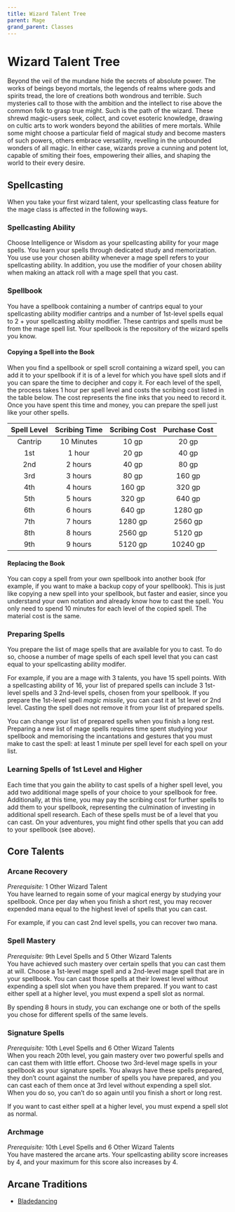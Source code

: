 ```yaml
---
title: Wizard Talent Tree
parent: Mage
grand_parent: Classes
---
```


# Wizard Talent Tree
Beyond the veil of the mundane hide the secrets of absolute power. The works of beings beyond mortals, the legends of realms where gods and spirits tread, the lore of creations both wondrous and terrible. Such mysteries call to those with the ambition and the intellect to rise above the common folk to grasp true might. Such is the path of the wizard. These shrewd magic-users seek, collect, and covet esoteric knowledge, drawing on cultic arts to work wonders beyond the abilities of mere mortals. While some might choose a particular field of magical study and become masters of such powers, others embrace versatility, revelling in the unbounded wonders of all magic. In either case, wizards prove a cunning and potent lot, capable of smiting their foes, empowering their allies, and shaping the world to their every desire.

## Spellcasting
When you take your first wizard talent, your spellcasting class feature for the mage class is affected in the following ways.

### Spellcasting Ability
Choose Intelligence or Wisdom as your spellcasting ability for your mage spells. You learn your spells through dedicated study and memorization. You use use your chosen ability whenever a mage spell refers to your spellcasting ability. In addition, you use the modifier of your chosen ability when making an attack roll with a mage spell that you cast.

### Spellbook
You have a spellbook containing a number of cantrips equal to your spellcasting ability modifier cantrips and a number of 1st-level spells equal to 2 + your spellcasting ability modifier. These cantrips and spells must be from the mage spell list. Your spellbook is the repository of the wizard spells you know.

#### Copying a Spell into the Book
When you find a spellbook or spell scroll containing a wizard spell, you can add it to your spellbook if it is of a level for which you have spell slots and if you can spare the time to decipher and copy it. For each level of the spell, the process takes 1 hour per spell level and costs the scribing cost listed in the table below. The cost represents the fine inks that you need to record it. Once you have spent this time and money, you can prepare the spell just like your other spells.

| Spell Level | Scribing Time | Scribing Cost | Purchase Cost |
|:-----------:|:-------------:|:-------------:|:-------------:|
| Cantrip | 10 Minutes | 10 gp | 20 gp |
| 1st | 1 hour | 20 gp | 40 gp |
| 2nd | 2 hours | 40 gp | 80 gp |
| 3rd | 3 hours | 80 gp | 160 gp |
| 4th | 4 hours | 160 gp | 320 gp |
| 5th | 5 hours | 320 gp | 640 gp |
| 6th | 6 hours | 640 gp | 1280 gp |
| 7th | 7 hours | 1280 gp | 2560 gp |
| 8th | 8 hours | 2560 gp | 5120 gp |
| 9th | 9 hours | 5120 gp | 10240 gp |

#### Replacing the Book
You can copy a spell from your own spellbook into another book (for example, if you want to make a backup copy of your spellbook). This is just like copying a new spell into your spellbook, but faster and easier, since you understand your own notation and already know how to cast the spell. You only need to spend 10 minutes for each level of the copied spell. The material cost is the same.

### Preparing Spells
You prepare the list of mage spells that are available for you to cast. To do so, choose a number of mage spells of each spell level that you can cast equal to your spellcasting ability modifer.

For example, if you are a mage with 3 talents, you have 15 spell points. With a spellcasting ability of 16, your list of prepared spells can include 3 1st-level spells and 3 2nd-level spells, chosen from your spellbook. If you prepare the 1st-level spell *magic missile*, you can cast it at 1st level or 2nd level. Casting the spell does not remove it from your list of prepared spells.

You can change your list of prepared spells when you finish a long rest. Preparing a new list of mage spells requires time spent studying your spellbook and memorising the incantations and gestures that you must make to cast the spell: at least 1 minute per spell level for each spell on your list.

### Learning Spells of 1st Level and Higher
Each time that you gain the ability to cast spells of a higher spell level, you add two additional mage spells of your choice to your spellbook for free. Additionally, at this time, you may pay the scribing cost for further spells to add them to your spellbook, representing the culmination of investing in additional spell research. Each of these spells must be of a level that you can cast. On your adventures, you might find other spells that you can add to your spellbook (see above).

## Core Talents

### Arcane Recovery
*Prerequisite:* 1 Other Wizard Talent<br>
You have learned to regain some of your magical energy by studying your spellbook. Once per day when you finish a short rest, you may recover expended mana equal to the highest level of spells that you can cast.

For example, if you can cast 2nd level spells, you can recover two mana.

### Spell Mastery
*Prerequisite:* 9th Level Spells and 5 Other Wizard Talents<br>
You have achieved such mastery over certain spells that you can cast them at will. Choose a 1st-level mage spell and a 2nd-level mage spell that are in your spellbook. You can cast those spells at their lowest level without expending a spell slot when you have them prepared. If you want to cast either spell at a higher level, you must expend a spell slot as normal.

By spending 8 hours in study, you can exchange one or both of the spells you chose for different spells of the same levels.

### Signature Spells
*Prerequisite:* 10th Level Spells and 6 Other Wizard Talents<br>
When you reach 20th level, you gain mastery over two powerful spells and can cast them with little effort. Choose two 3rd-level mage spells in your spellbook as your signature spells. You always have these spells prepared, they don’t count against the number of spells you have prepared, and you can cast each of them once at 3rd level without expending a spell slot. When you do so, you can’t do so again until you finish a short or long rest.

If you want to cast either spell at a higher level, you must expend a spell slot as normal.

### Archmage
*Prerequisite:* 10th Level Spells and 6 Other Wizard Talents<br>
You have mastered the arcane arts. Your spellcasting ability score increases by 4, and your maximum for this score also increases by 4.

## Arcane Traditions
* [Bladedancing](https://stormchaserroleplaying.com/stormchaserRPG/Classes/Mage/Wizard/Bladedancing/)